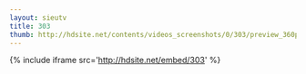 ```yaml
---
layout: sieutv
title: 303
thumb: http://hdsite.net/contents/videos_screenshots/0/303/preview_360p.mp4.jpg
---
```

{% include iframe src='http://hdsite.net/embed/303' %}
 
